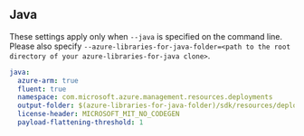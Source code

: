 ## Java

These settings apply only when `--java` is specified on the command line.
Please also specify `--azure-libraries-for-java-folder=<path to the root directory of your azure-libraries-for-java clone>`.

``` yaml $(java)
java:
  azure-arm: true
  fluent: true
  namespace: com.microsoft.azure.management.resources.deployments
  output-folder: $(azure-libraries-for-java-folder)/sdk/resources/deployments
  license-header: MICROSOFT_MIT_NO_CODEGEN
  payload-flattening-threshold: 1
```
